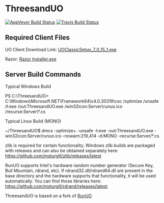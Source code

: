 ThreesandUO
=====

[![AppVeyor Build Status](https://ci.appveyor.com/api/projects/status/4tjo91e4qotjtsgq?svg=true)](https://ci.appveyor.com/project/ms/runuo) [![Travis Build Status](https://travis-ci.org/runuo/runuo.svg)](https://travis-ci.org/runuo/runuo)

Required Client Files
----
UO Client Download Link:	[UOClassicSetup_7_0_15_1.exe](https://mega.nz/#!UUAiQKra)

Razor:						[Razor Installer.exe](http://www.uogamers.com/razor/)



Server Build Commands
---

Typical Windows Build

PS C:\ThreesandUO> C:\Windows\Microsoft.NET\Framework64\v4.0.30319\csc /optimize /unsafe /t:exe /out:ThreesandUO.exe /win32icon:Server\runuo.ico /recurse:Server\\*.cs


Typical Linux Build (MONO)

~/ThreesandUO$ dmcs -optimize+ -unsafe -t:exe -out:ThreesandUO.exe -win32icon:Server/runuo.ico -nowarn:219,414 -d:MONO -recurse:Server/*.cs


zlib is required for certain functionality. Windows zlib builds are packaged with releases and can also be obtained separately here: https://github.com/msturgill/zlib/releases/latest

RunUO supports Intel's hardware random number generator (Secure Key, Bull Mountain, rdrand, etc). If rdrand32.dll/rdrand64.dll are present in the base directory and the hardware supports that functionality, it will be used automatically. You can find those libraries here: https://github.com/msturgill/rdrand/releases/latest



ThreesandUO is based on a fork of [RunUO](https://github.com/runuo/runuo)
